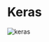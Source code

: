 # Keras
![keras](https://user-images.githubusercontent.com/85587286/189944509-c3a4ba98-9dc6-4d38-8ef5-90f69af04ac3.gif)
